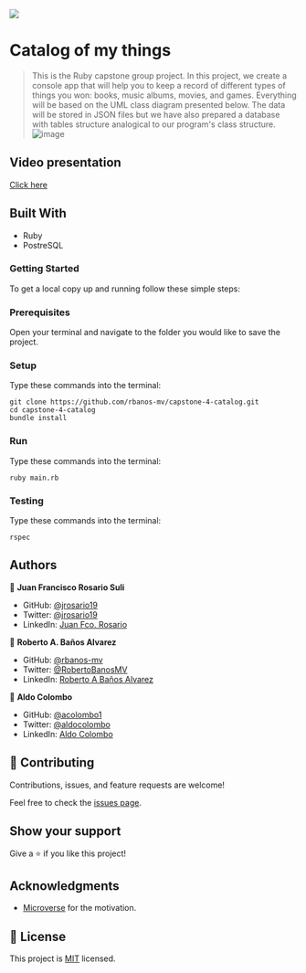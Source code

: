 ![](https://img.shields.io/badge/Microverse-blueviolet)

# Catalog of my things

> This is the Ruby capstone group project.
> In this project, we create a console app that will help you to keep a record of different types of things you won: books, music albums, movies, and games. Everything will be based on the UML class diagram presented below. The data will be stored in JSON files but we have also prepared a database with tables structure analogical to our program's class structure.
> ![image](https://user-images.githubusercontent.com/100373071/182209178-8060926a-89ab-4eae-aa14-a7bc46866adf.png)

## Video presentation

[Click here](https://drive.google.com/file/d/1_fBqIcG-F7V9BNJcUUl7ceZt6KwZmpna/view)

## Built With

- Ruby
- PostreSQL

### Getting Started

To get a local copy up and running follow these simple steps:

### Prerequisites

Open your terminal and navigate to the folder you would like to save the project.

### Setup

Type these commands into the terminal:

```
git clone https://github.com/rbanos-mv/capstone-4-catalog.git
cd capstone-4-catalog
bundle install
```

### Run

Type these commands into the terminal:

```
ruby main.rb
```

### Testing

Type these commands into the terminal:

```
rspec
```

## Authors

👤 **Juan Francisco Rosario Suli**

- GitHub: [@jrosario19](https://github.com/jrosario19)
- Twitter: [@jrosario19](https://twitter.com/jrosario19)
- LinkedIn: [Juan Fco. Rosario](https://linkedin.com/in/juan-francisco-rosario-suli-44595051)

👤 **Roberto A. Baños Alvarez**

- GitHub: [@rbanos-mv](https://github.com/rbanos-mv)
- Twitter: [@RobertoBanosMV](https://twitter.com/RobertoBanosMV)
- LinkedIn: [Roberto A Baños Alvarez](https://linkedin.com/in/roberto-a-baños-alvarez-500766234)

👤 **Aldo Colombo**

- GitHub: [@acolombo1](https://github.com/acolombo1)
- Twitter: [@aldocolombo](https://twitter.com/aldocolombo)
- LinkedIn: [Aldo Colombo](https://www.linkedin.com/in/aldo-colombo)

## 🤝 Contributing

Contributions, issues, and feature requests are welcome!

Feel free to check the [issues page](../../issues/).

## Show your support

Give a ⭐️ if you like this project!

## Acknowledgments

- [Microverse](https://www.microverse.org/) for the motivation.

## 📝 License

This project is [MIT](./MIT.md) licensed.

